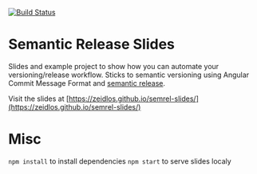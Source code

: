 [![Build Status](https://travis-ci.org/zeidlos/semrel-slides.svg?branch=master)](https://travis-ci.org/zeidlos/semrel-slides)


# Semantic Release Slides
Slides and example project to show how you can automate your versioning/release workflow.
Sticks to semantic versioning using Angular Commit Message Format and [semantic release](https://github.com/semantic-release/semantic-release).

Visit the slides at [https://zeidlos.github.io/semrel-slides/](https://zeidlos.github.io/semrel-slides/)

# Misc
`npm install` to install dependencies
`npm start` to serve slides localy